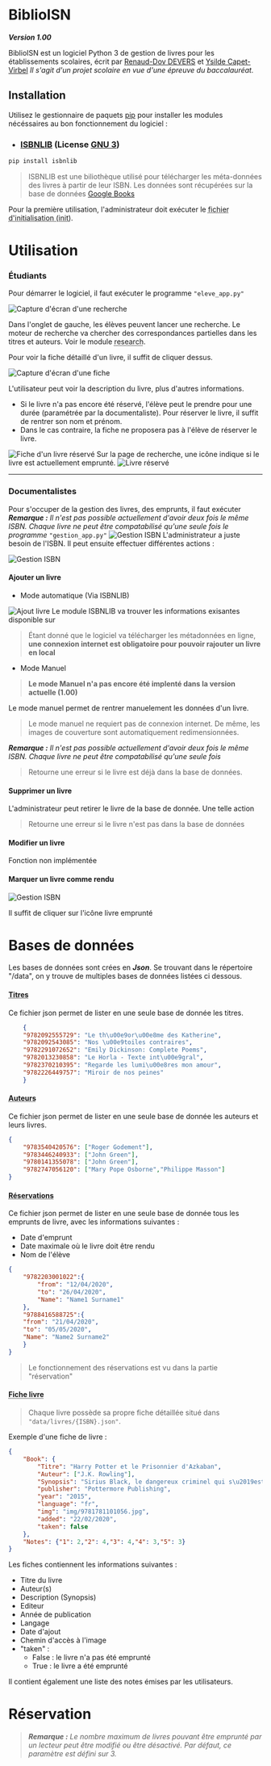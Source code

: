 **BiblioISN**
=====
***Version 1.00***

BiblioISN est un logiciel Python 3 de gestion de livres pour les établissements scolaires, écrit par [Renaud-Dov DEVERS](https://github.com/Renaud-Dov) et [Ysilde Capet-Virbel](https://github.com/Newody)
*Il s'agit d'un projet scolaire en vue d'une épreuve du baccalauréat.*
## Installation

Utilisez le gestionnaire de paquets [pip](https://pip.pypa.io/en/stable/) pour installer les modules nécéssaires au bon fonctionnement du logiciel :

* ### [ISBNLIB](https://pypi.org/project/isbnlib/) (License [GNU 3](https://www.gnu.org/licenses/gpl-3.0.html))

```bash
pip install isbnlib
```
>ISBNLIB est une biliothèque utilisé pour télécharger les méta-données des livres à partir de leur ISBN. Les données sont récupérées sur la base de données [Google Books](https://books.google.com)

Pour la première utilisation, l'administrateur doit exécuter le <abbr title="init.py">fichier d'initialisation (init)</abbr>.

# Utilisation

### **Étudiants**
Pour démarrer le logiciel, il faut exécuter le programme ```"eleve_app.py"```

<img src="screenshot/screenshot1.jpg" alt="Capture d'écran d'une recherche">

Dans l'onglet de gauche, les élèves peuvent lancer une recherche. Le moteur de recherche va chercher des correspondances partielles dans les titres et auteurs. Voir le module <abbr title="tools/research.py">research</abbr>.

Pour voir la fiche détaillé d'un livre, il suffit de cliquer dessus.

<img src="screenshot/screenshot2.jpg" alt="Capture d'écran d'une fiche">

L'utilisateur peut voir la description du livre, plus d'autres informations.

* Si le livre n'a pas encore été réservé, l'élève peut le prendre pour une durée (paramétrée par la documentaliste).
Pour réserver le livre, il suffit de rentrer son nom et prénom.
* Dans le cas contraire, la fiche ne proposera pas à l'élève de réserver le livre. 
<img src="screenshot/screenshot4.jpg" alt="Fiche d'un livre réservé">
Sur la page de recherche, une icône indique si le livre est actuellement emprunté.
<img src="screenshot/screenshot3.jpg" alt="Livre réservé">

---
### **Documentalistes**
Pour s'occuper de la gestion des livres, des emprunts, il faut exécuter ***Remarque :*** *Il n'est pas possible actuellement d'avoir deux fois le même ISBN. Chaque livre ne peut être compatabilisé qu'une seule fois le programme* ```"gestion_app.py"```
<img src="screenshot/screenshot5.jpg" alt="Gestion ISBN">
L'administrateur a juste besoin de l'ISBN. Il peut ensuite effectuer différentes actions :

<img src="screenshot/screenshot9.jpg" alt="Gestion ISBN">

#### Ajouter un livre
* Mode automatique (Via ISBNLIB)
<img src="screenshot/screenshot10.jpg" alt="Ajout livre">
Le module ISBNLIB va trouver les informations exisantes disponible sur

>Étant donné que le logiciel va télécharger les métadonnées en ligne, **une connexion internet est obligatoire pour pouvoir rajouter un livre en local**

* Mode Manuel
>**Le mode Manuel n'a pas encore été implenté dans la version actuelle (1.00)**

Le mode manuel permet de rentrer manuelement les données d'un livre.
>Le mode manuel ne requiert pas de connexion internet. De même, les images de couverture sont automatiquement redimensionnées.

***Remarque :*** _Il n'est pas possible actuellement d'avoir deux fois le même ISBN. Chaque livre ne peut être compatabilisé qu'une seule fois_


>Retourne une erreur si le livre est déjà dans la base de données.



#### Supprimer un livre
L'administrateur peut retirer le livre de la base de donnée. Une telle action 
>Retourne une erreur si le livre n'est pas dans la base de données

#### Modifier un livre
Fonction non implémentée

#### Marquer un livre comme rendu

<img src="screenshot/screenshot8.jpg" alt="Gestion ISBN">

Il suffit de cliquer sur l'icône livre emprunté

# Bases de données
Les bases de données sont crées en ***Json***. Se trouvant dans le répertoire "/data", on y trouve de multiples bases de données listées ci dessous.

#### <abbr title="data/title.json">Titres</abbr>
Ce fichier json permet de lister en une seule base de donnée les titres.

```json
    {
    "9782092555729": "Le th\u00e9or\u00e8me des Katherine",
    "9782092543085": "Nos \u00e9toiles contraires",
    "9782291072652": "Emily Dickinson: Complete Poems",
    "9782013230858": "Le Horla - Texte int\u00e9gral",
    "9782370210395": "Regarde les lumi\u00e8res mon amour",
    "9782226449757": "Miroir de nos peines"
    }
```
#### <abbr title="data/authors.json">Auteurs</abbr>
Ce fichier json permet de lister en une seule base de donnée les auteurs et leurs livres.
```json
{   
    "9783540420576": ["Roger Godement"],
    "9783446240933": ["John Green"],
    "9780141355078": ["John Green"],
    "9782747056120": ["Mary Pope Osborne","Philippe Masson"]
}
```
#### <abbr title="data/reservation.json">Réservations</abbr>
Ce fichier json permet de lister en une seule base de donnée tous les emprunts de livre, avec les informations suivantes :

* Date d'emprunt
* Date maximale où le livre doit être rendu
* Nom de l'élève
```json
{
    "9782203001022":{
        "from": "12/04/2020",
        "to": "26/04/2020",
        "Name": "Name1 Surname1"
    },
    "9788416588725":{
    "from": "21/04/2020",
    "to": "05/05/2020",
    "Name": "Name2 Surname2"
    }
}
```
>Le fonctionnement des réservations est vu dans la partie "réservation"
#### <abbr title="data/livres/{ISBN}.json">Fiche livre</abbr>
>Chaque livre possède sa propre fiche détaillée situé dans ```"data/livres/{ISBN}.json"```.

Exemple d'une fiche de livre :

```json
{
    "Book": {
        "Titre": "Harry Potter et le Prisonnier d'Azkaban",
        "Auteur": ["J.K. Rowling"],
        "Synopsis": "Sirius Black, le dangereux criminel qui s\u2019est \u00e9chapp\u00e9 de la forteresse d\u2019Azkaban, recherche Harry Potter. C\u2019est donc sous bonne garde que l\u2019apprenti sorcier fait sa troisi\u00e8me rentr\u00e9e. Au programme : des cours de divination, la fabrication d\u2019une potion de Ratatinage, le dressage des hippogriffes...",
        "publisher": "Pottermore Publishing",
        "year": "2015",
        "language": "fr",
        "img": "img/9781781101056.jpg",
        "added": "22/02/2020",
        "taken": false
    },
    "Notes": {"1": 2,"2": 4,"3": 4,"4": 3,"5": 3}
}
```
Les fiches contiennent les informations suivantes :

* Titre du livre
* Auteur(s)
* Description (Synopsis)
* Editeur
* Année de publication
* Langage
* Date d'ajout
* Chemin d'accès à l'image
* "taken" :
    * False : le livre n'a pas été emprunté
    * True : le livre a été emprunté

Il contient également une liste des notes émises par les utilisateurs.

# Réservation
>***Remarque :*** *Le nombre maximum de livres pouvant être emprunté par un lecteur peut être modifié ou être désactivé. Par défaut, ce paramètre est défini sur 3.*
